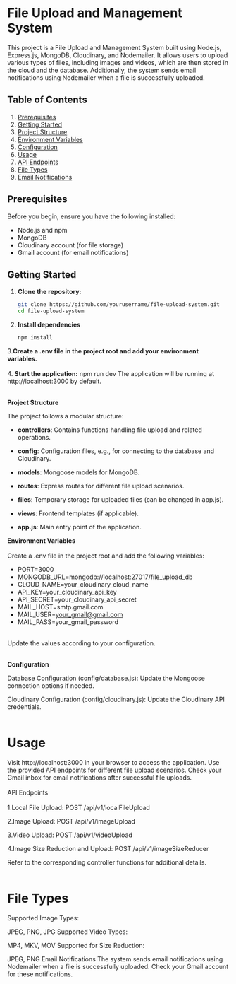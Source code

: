 
# File Upload and Management System #

This project is a File Upload and Management System built using Node.js, Express.js, MongoDB, Cloudinary, and Nodemailer. 
It allows users to upload various types of files, including images and videos, which are then stored in the cloud and the database. 
Additionally, the system sends email notifications using Nodemailer when a file is successfully uploaded.

## Table of Contents

1. [Prerequisites](#prerequisites)
2. [Getting Started](#getting-started)
3. [Project Structure](#project-structure)
4. [Environment Variables](#environment-variables)
5. [Configuration](#configuration)
6. [Usage](#usage)
7. [API Endpoints](#api-endpoints)
8. [File Types](#file-types)
9. [Email Notifications](#email-notifications)

## Prerequisites

Before you begin, ensure you have the following installed:

- Node.js and npm
- MongoDB
- Cloudinary account (for file storage)
- Gmail account (for email notifications)

## Getting Started

1. **Clone the repository:**

   ```bash
   git clone https://github.com/yourusername/file-upload-system.git
   cd file-upload-system


2. **Install dependencies**
   ```bash
   npm install

3.**Create a .env file in the project root and add your environment variables.**
<br><br>
4. **Start the application:**
npm run dev
The application will be running at http://localhost:3000 by default.
<br><br>

**Project Structure**

The project follows a modular structure:

- **controllers**: Contains functions handling file upload and related operations.

- **config**: Configuration files, e.g., for connecting to the database and Cloudinary.

- **models**: Mongoose models for MongoDB.

- **routes**: Express routes for different file upload scenarios.

- **files**: Temporary storage for uploaded files (can be changed in app.js).

- **views**: Frontend templates (if applicable).

- **app.js**: Main entry point of the application.


**Environment Variables**
<br><br>
Create a .env file in the project root and add the following variables:

- PORT=3000
- MONGODB_URL=mongodb://localhost:27017/file_upload_db
- CLOUD_NAME=your_cloudinary_cloud_name
- API_KEY=your_cloudinary_api_key
- API_SECRET=your_cloudinary_api_secret
- MAIL_HOST=smtp.gmail.com
- MAIL_USER=your_gmail@gmail.com
- MAIL_PASS=your_gmail_password
<br><br>

Update the values according to your configuration.
<br><br>

**Configuration**

Database Configuration (config/database.js):
Update the Mongoose connection options if needed.

Cloudinary Configuration (config/cloudinary.js):
Update the Cloudinary API credentials.
<br><br>

# Usage


Visit http://localhost:3000 in your browser to access the application.
Use the provided API endpoints for different file upload scenarios.
Check your Gmail inbox for email notifications after successful file uploads.
<br><br>
API Endpoints
<br><br>
1.Local File Upload:
POST /api/v1/localFileUpload

2.Image Upload:
POST /api/v1/imageUpload

3.Video Upload:
POST /api/v1/videoUpload

4.Image Size Reduction and Upload:
POST /api/v1/imageSizeReducer


Refer to the corresponding controller functions for additional details.
<br><br>
# File Types


Supported Image Types:

JPEG, PNG, JPG
Supported Video Types:

MP4, MKV, MOV
Supported for Size Reduction:

JPEG, PNG
Email Notifications
The system sends email notifications using Nodemailer when a file is successfully uploaded. Check your Gmail account for these notifications.
